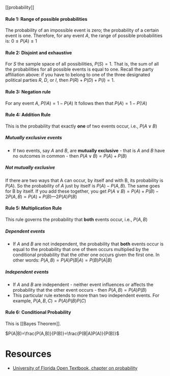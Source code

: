 [[probability]]

#### Rule 1: Range of possible probabilities
The probability of an impossible event is zero; the probability of a certain event is one. Therefore, for any event $A$, the range of possible probabilities is: $0 ≤ P(A) ≤ 1$

#### Rule 2: Disjoint and exhaustive
For $S$ the sample space of all possibilities, $P(S) = 1$. That is, the sum of all the probabilities for all possible events is equal to one. Recall the party affiliation above: if you have to belong to one of the three designated political parties $R$, $D$, or $I$, then $P(R)+P(D)+P(I)=1$.

#### Rule 3: Negation rule
For any event $A$, $P(!A) = 1 - P(A)$
It follows then that $P(A) = 1 - P(!A)$

#### Rule 4: Addition Rule
This is the probability that exactly **one** of two events occur, i.e., $P(A \lor B)$
##### Mutually exclusive events
* If two events, say $A$ and $B$, are **mutually exclusive** - that is $A$ and $B$ have no outcomes in common - then $P(A \lor B) = P(A) + P(B)$
##### Not mutually exclusive
If there are two ways that A can occur, by itself and with B, its probability is $P(A)$. So the probability of $A$ just by itself is $P(A)-P(A,B)$. The same goes for B by itself. If you add these together, you get $P(A  \lor  B) = P(A) + P(B) - 2P(A, B) = P(A) + P(B) — 2P(A)P(B)$

#### Rule 5: Multiplication Rule
This rule governs the probability that **both** events occur, i.e., $P(A, B)$
##### Dependent events
* If $A$ and $B$ are not independent, the probability that **both** events occur is equal to the probability that one of them occurs multiplied by the conditional probability that the other one occurs given the first one. In other words: $P(A, B) = P(A)P(B|A) = P(B)P(A|B)$ 
##### Independent events
* If $A$ and $B$ are independent - neither event influences or affects the probability that the other event occurs - then $P(A, B) = P(A)P(B)$
* This particular rule extends to more than two independent events. For example, $P(A, B, C) = P(A)P(B)P(C)$

#### Rule 6: Conditional Probability
This is [[Bayes Theorem]].

$P(A|B)=\frac{P(A,B)}{P(B)}=\frac{P(B|A)P(A)}{P(B)}$ 



# Resources

* [University of Florida Open Textbook, chapter on probability](https://bolt.mph.ufl.edu/6050-6052/unit-3/)